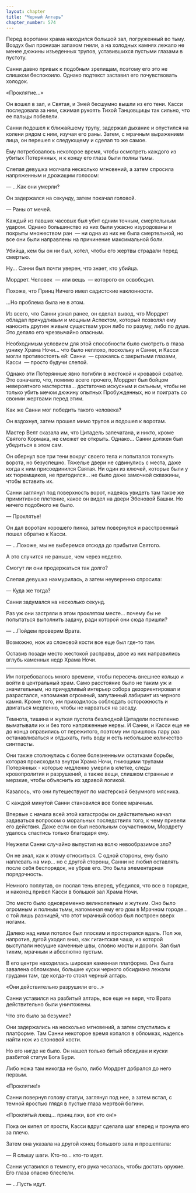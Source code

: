 ```yaml
---
layout: chapter
title: "Черный Алтарь"
chapter_number: 574
---
```


Перед воротами храма находился большой зал, погруженный во тьму. Воздух был пронизан запахом гнили, а на холодных камнях лежало не менее дюжины изъеденных трупов, уставившихся пустыми глазами в пустоту.

Санни давно привык к подобным зрелищам, поэтому его это не слишком беспокоило. Однако подтекст заставил его почувствовать холодок.

«Проклятие...»

Он вошел в зал, и Святая, и Змей бесшумно вышли из его тени. Касси последовала за ним, сжимая рукоять Тихой Танцовщицы так сильно, что ее пальцы побелели.

Санни подошел к ближайшему трупу, задержал дыхание и опустился на колени рядом с ним, изучая его раны. Затем, с мрачным выражением лица, он перешел к следующему и сделал то же самое.

Ему потребовалось некоторое время, чтобы осмотреть каждого из убитых Потерянных, и к концу его глаза были полны тьмы.

Слепая девушка молчала несколько мгновений, а затем спросила напряженным и дрожащим голосом:

— ...Как они умерли?

Он задержался на секунду, затем покачал головой.

— Раны от мечей.

Каждый из павших часовых был убит одним точным, смертельным ударом. Однако большинство из них были ужасно изуродованы и покрыты множеством ран  — ни одна из них не была смертельной, но все они были направлены на причинение максимальной боли.

Убийца, кем бы он ни был, хотел, чтобы его жертвы страдали перед смертью.

Ну... Санни был почти уверен, что знает, кто убийца.

Мордрет. Человек  — или вещь  — которого он освободил.

Похоже, что Принц Ничего имел садистские наклонности.

...Но проблема была не в этом.

Из всего, что Санни узнал ранее, он сделал вывод, что Мордрет обладал причудливым и мощным Аспектом, который позволял ему наносить другим живым существам урон либо по разуму, либо по душе. Это делало его чрезвычайно опасным.

Необходимым условием для этой способности было смотреть в глаза узнику Храма Ночи... что было неплохо, поскольку и Санни, и Касси могли противостоять ей: Санни  — сражаясь с закрытыми глазами, Касси  — просто будучи слепой.

Однако эти Потерянные явно погибли в жестокой и кровавой схватке. Это означало, что, помимо всего прочего, Мордрет был бойцом невероятного мастерства... достаточно искусным и сильным, чтобы не только убить мечом дюжину опытных Пробужденных, но и поиграть со своими жертвами перед этим.

Как же Санни мог победить такого человека?

Он вздохнул, затем прошел мимо трупов и подошел к воротам.

Мастер Велт сказала им, что Цитадель запечатана, и никто, кроме Святого Кормака, не сможет ее открыть. Однако... Санни должен был убедиться в этом сам.

Он обернул все три тени вокруг своего тела и попытался толкнуть ворота, но безуспешно. Тяжелые двери не сдвинулись с места, даже когда к ним присоединился Святая. Ни один из ключей, которые были у их тюремщиков, не пригодился... не было даже замочной скважины, чтобы вставить их.

Санни заглянул под поверхность ворот, надеясь увидеть там такое же примитивное плетение, какое он видел на двери Эбеновой Башни. Но ничего подобного не было.

— Проклятье!

Он дал воротам хорошего пинка, затем повернулся и расстроенный пошел обратно к Касси.

— ...Похоже, мы не выберемся отсюда до прибытия Святого.

А это случится не раньше, чем через неделю.

Смогут ли они продержаться так долго?

Слепая девушка нахмурилась, а затем неуверенно спросила:

— Куда же тогда?

Санни задумался на несколько секунд.

Раз уж они застряли в этом проклятом месте... почему бы не попытаться выполнить задачу, ради которой они сюда пришли?

— ...Пойдем проверим Врата.

Возможно, нож из слоновой кости все еще был где-то там.

Оставив позади место жестокой расправы, двое из них направились вглубь каменных недр Храма Ночи.

***

Им потребовалось много времени, чтобы пересечь внешнее кольцо и войти в центральный храм. Само расстояние было не таким уж и значительным, но причудливый интерьер собора дезориентировал и разрастался, напоминая огромный, запутанный лабиринт из черного камня. Кроме того, им приходилось соблюдать осторожность и двигаться медленно, чтобы не нарваться на засаду.

Темнота, тишина и жуткая пустота безлюдной Цитадели постепенно выматывали их и без того напряженные нервы. И Санни, и Касси еще не до конца оправились от пережитого, поэтому им пришлось пару раз останавливаться и отдыхать, пить воду и есть небольшое количество синтпасты.

Они также столкнулись с более болезненными остатками борьбы, которая происходила внутри Храма Ночи, гниющими трупами Потерянных - которые медленно умерли в клетке, следы кровопролития и разрушений, а также вещи, слишком странные и мерзкие, чтобы объяснить их здравой логикой.

Казалось, что они путешествуют по мастерской безумного мясника.

С каждой минутой Санни становился все более мрачным.

Впервые с начала всей этой катастрофы он действительно начал задаваться вопросом о моральных последствиях того, к чему привели его действия. Даже если он был невольным соучастником, Мордрету удалось спастись только благодаря ему.

Неужели Санни случайно выпустил на волю невообразимое зло?

Он не знал, как к этому относиться. С одной стороны, ему было наплевать на мир... но с другой стороны, Санни не любил оставлять после себя беспорядок, не убрав его. Это была элементарная порядочность.

Немного поплутав, он послал тень вперед, убедился, что все в порядке, и наконец привел Касси в большой зал Храма Ночи.

Это место было одновременно великолепным и жутким. Оно было огромным и полным тьмы, напоминая ему его дом в Мрачном городе... с той лишь разницей, что этот мрачный собор был построен вверх ногами.

Далеко над ними потолок был плоским и простирался вдаль. Пол же, напротив, дугой уходил вниз, как гигантская чаша, из которой выступали несущие каменные швы, словно мосты и дороги. Зал был тихим, мрачным и абсолютно пустым.

В его центре находилась широкая каменная платформа. Она была завалена обломками, большие куски черного обсидиана лежали грудами там, где когда-то стоял черный алтарь.

«Они действительно разрушили его...»

Санни уставился на разбитый алтарь, все еще не веря, что Врата действительно были уничтожены.

Что это было за безумие?

Они задержались на несколько мгновений, а затем спустились к платформе. Там Санни некоторое время копался в обломках, надеясь найти нож из слоновой кости.

Но его нигде не было. Он нашел только битый обсидиан и куски разбитой статуи Бога Бури.

Либо ножа там никогда не было, либо Мордрет добрался до него первым.

«Проклятие!»

Санни повернул голову статуи, заглянул под нее, а затем встал, с темной яростью глядя в пустые глаза мертвой богини.

«Проклятый лжец... принц лжи, вот кто он!»

Пока он кипел от ярости, Касси вдруг сделала шаг вперед и тронула его за плечо.

Затем она указала на другой конец большого зала и прошептала:

— Я слышу шаги. Кто-то... кто-то идет.

Санни уставился в темноту, его рука чесалась, чтобы достать оружие. Его глаза опасно блестели.

— ...Пусть идут.